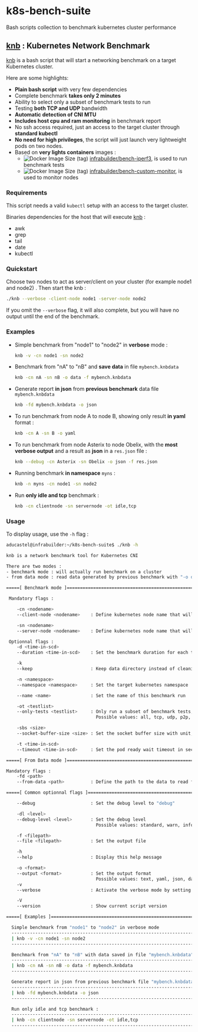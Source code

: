 # k8s-bench-suite
Bash scripts collection to benchmark kubernetes cluster performance

## [knb](knb) : Kubernetes Network Benchmark

[knb](knb) is a bash script that will start a networking benchmark on a target Kubernetes cluster.

Here are some highlights:

- **Plain bash script** with very few dependencies
- Complete benchmark **takes only 2 minutes**
- Ability to select only a subset of benchmark tests to run
- Testing **both TCP and UDP** bandwidth
- **Automatic detection of CNI MTU**
- **Includes host cpu and ram monitoring** in benchmark report
- No ssh access required, just an access to the target cluster through **standard kubectl**
- **No need for high privileges**, the script will just launch very lightweight pods on two nodes.
- Based on **very lights containers** images :
  - ![Docker Image Size (tag)](https://img.shields.io/docker/image-size/infrabuilder/bench-iperf3/latest) [infrabuilder/bench-iperf3](https://hub.docker.com/r/infrabuilder/bench-iperf3), is used to run benchmark tests
  - ![Docker Image Size (tag)](https://img.shields.io/docker/image-size/infrabuilder/bench-custom-monitor/latest) [infrabuilder/bench-custom-monitor](https://hub.docker.com/r/infrabuilder/bench-custom-monitor), is used to monitor nodes

### Requirements 

This script needs a valid `kubectl` setup with an access to the target cluster.

Binaries dependencies for the host that will execute [knb](knb) :

- awk
- grep
- tail
- date
- kubectl

### Quickstart

Choose two nodes to act as server/client on your cluster (for example node1 and node2) . Then start the knb : 

```bash
./knb --verbose -client-node node1 -server-node node2
```

If you omit the `--verbose` flag, it will also complete, but you will have no output until the end of the benchmark.

### Examples

- Simple benchmark from "node1" to "node2" in **verbose** mode :

  ```bash
  knb -v -cn node1 -sn node2
  ```

- Benchmark from "nA" to "nB" and **save data** in file `mybench.knbdata` 

  ```bash 
  knb -cn nA -sn nB -o data -f mybench.knbdata
  ```

- Generate report **in json** from **previous benchmark** data file `mybench.knbdata`

  ```bash
  knb -fd mybench.knbdata -o json
  ```

- To run benchmark from node A to node B, showing only result **in yaml** format : 

  ```bash
  knb -cn A -sn B -o yaml
  ```

- To run benchmark from node Asterix to node Obelix, with the **most verbose output** and a result as **json** in a `res.json` file :

  ```bash
  knb --debug -cn Asterix -sn Obelix -o json -f res.json
  ```

- Running benchmark **in namespace** `myns` :

  ```bash
  knb -n myns -cn node1 -sn node2
  ```

- Run **only idle and tcp** benchmark :

  ```bash
  knb -cn clientnode -sn servernode -ot idle,tcp
  ```

### Usage

To display usage, use the `-h` flag :

```bash
aducastel@infrabuilder:~/k8s-bench-suite$ ./knb -h

knb is a network benchmark tool for Kubernetes CNI

There are two modes :
- benchmark mode : will actually run benchmark on a cluster
- from data mode : read data generated by previous benchmark with "-o data" flag

=====[ Benchmark mode ]====================================================

 Mandatory flags :

    -cn <nodename>
    --client-node <nodename>    : Define kubernetes node name that will host the client part

    -sn <nodename>
    --server-node <nodename>    : Define kubernetes node name that will host the server part

 Optionnal flags :
    -d <time-in-scd>
    --duration <time-in-scd>    : Set the benchmark duration for each test in seconds (Default 10)

    -k
    --keep                      : Keep data directory instead of cleaning it (tmp dir that contains raw benchmark data)

    -n <namespace>
    --namespace <namespace>     : Set the target kubernetes namespace

    --name <name>               : Set the name of this benchmark run

    -ot <testlist>
    --only-tests <testlist>     : Only run a subset of benchmark tests, comma separated (Ex: -ot tcp,idle)
                                  Possible values: all, tcp, udp, p2p, p2s , p2ptcp, p2pudp, p2stcp, p2sudp, idle

    -sbs <size>
    --socket-buffer-size <size> : Set the socket buffer size with unit, or 'auto'. ex: '256K' (Default: auto)

    -t <time-in-scd>
    --timeout <time-in-scd>     : Set the pod ready wait timeout in seconds (Default 30)

=====[ From Data mode ]====================================================

Mandatory flags :
    -fd <path>
    --from-data <path>          : Define the path to the data to read from

=====[ Common optionnal flags ]============================================

    --debug                     : Set the debug level to "debug"

    -dl <level>
    --debug-level <level>       : Set the debug level
                                  Possible values: standard, warn, info, debug

    -f <filepath>
    --file <filepath>           : Set the output file

    -h
    --help                      : Display this help message

    -o <format>
    --output <format>           : Set the output format
                                  Possible values: text, yaml, json, data
    -v
    --verbose                   : Activate the verbose mode by setting debug-level to 'info'

    -V
    --version                   : Show current script version

=====[ Examples ]==========================================================

  Simple benchmark from "node1" to "node2" in verbose mode
  -------------------------------------------------------------------------
  | knb -v -cn node1 -sn node2                                            |
  -------------------------------------------------------------------------

  Benchmark from "nA" to "nB" with data saved in file "mybench.knbdata"
  -------------------------------------------------------------------------
  | knb -cn nA -sn nB -o data -f mybench.knbdata                          |
  -------------------------------------------------------------------------

  Generate report in json from previous benchmark file "mybench.knbdata"
  -------------------------------------------------------------------------
  | knb -fd mybench.knbdata -o json                                       |
  -------------------------------------------------------------------------

  Run only idle and tcp benchmark :
  -------------------------------------------------------------------------
  | knb -cn clientnode -sn servernode -ot idle,tcp                        |
  -------------------------------------------------------------------------
```

